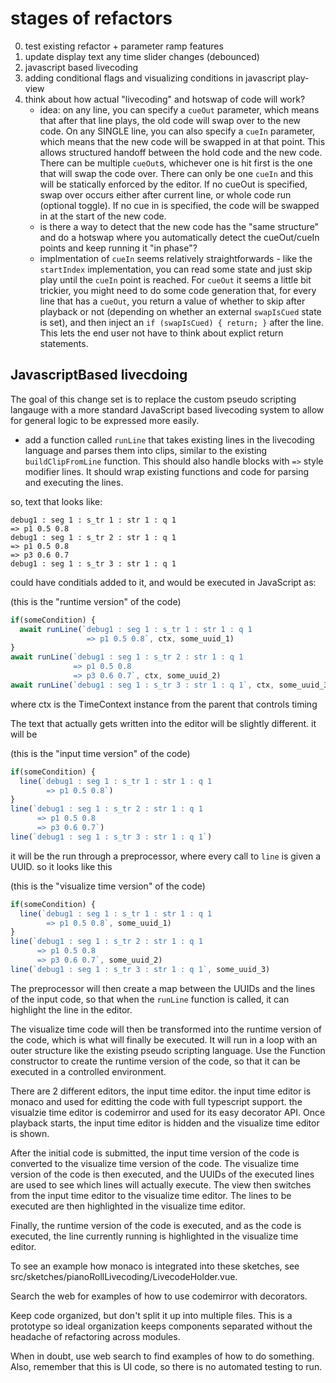 # stages of refactors
 0. test existing refactor + parameter ramp features
 1. update display text any time slider changes (debounced)
 2. javascript based livecoding
 3. adding conditional flags and visualizing conditions in javascript play-view
 4. think about how actual "livecoding" and hotswap of code will work?
    - idea: on any line, you can specify a `cueOut` parameter, which means that after that line plays, the old code will swap over to the new code. On any SINGLE line, you can also specify a `cueIn` parameter, which means that the new code will be swapped in at that point. This allows structured handoff between the hold code and the new code. There can be multiple `cueOut`s, whichever one is hit first is the one that will swap the code over. There can only be one `cueIn` and this will be statically enforced by the editor. If no cueOut is specified, swap over occurs either after current line, or whole code run (optional toggle). If no cue in is specified, the code will be swapped in at the start of the new code.
    - is there a way to detect that the new code has the "same structure" and do a hotswap where you automatically detect the cueOut/cueIn points and keep running it "in phase"?
    - implmentation of `cueIn` seems relatively straightforwards - like the `startIndex` implementation, you can read some state and just skip play until the `cueIn` point is reached. For `cueOut` it seems a little bit trickier, you might need to do some code generation that, for every line that has a `cueOut`, you return a value of whether to skip after playback or not (depending on whether an external `swapIsCued` state is set), and then inject an `if (swapIsCued) { return; }` after the line. This lets the end user not have to think about explict return statements.


## JavascriptBased livecdoing

The goal of this change set is to replace the custom pseudo scripting langauge with a more standard JavaScript based livecoding system to allow for general logic to be expressed more easily. 

- add a function called `runLine` that takes existing lines in the livecoding language and parses them into clips, similar to the existing `buildClipFromLine` function. This should also handle blocks with `=>` style modifier lines. It should wrap existing functions and code for parsing and executing the lines.

so, text that looks like:

```
debug1 : seg 1 : s_tr 1 : str 1 : q 1
=> p1 0.5 0.8
debug1 : seg 1 : s_tr 2 : str 1 : q 1
=> p1 0.5 0.8
=> p3 0.6 0.7
debug1 : seg 1 : s_tr 3 : str 1 : q 1
```

could have conditials added to it, and would be executed in JavaScript as:

(this is the "runtime version" of the code)
```javascript
if(someCondition) {
  await runLine(`debug1 : seg 1 : s_tr 1 : str 1 : q 1
                 => p1 0.5 0.8`, ctx, some_uuid_1)
}
await runLine(`debug1 : seg 1 : s_tr 2 : str 1 : q 1
              => p1 0.5 0.8
              => p3 0.6 0.7`, ctx, some_uuid_2)
await runLine(`debug1 : seg 1 : s_tr 3 : str 1 : q 1`, ctx, some_uuid_3)
```
where ctx is the TimeContext instance from the parent that controls timing

The text that actually gets written into the editor will be slightly different. it will be 

(this is the "input time version" of the code)
```javascript
if(someCondition) {
  line(`debug1 : seg 1 : s_tr 1 : str 1 : q 1
        => p1 0.5 0.8`)
}
line(`debug1 : seg 1 : s_tr 2 : str 1 : q 1
      => p1 0.5 0.8
      => p3 0.6 0.7`)
line(`debug1 : seg 1 : s_tr 3 : str 1 : q 1`)
```

it will be the run through a preprocessor, where every call to `line` is given a UUID. so it looks like this

(this is the "visualize time version" of the code)
```javascript
if(someCondition) {
  line(`debug1 : seg 1 : s_tr 1 : str 1 : q 1
        => p1 0.5 0.8`, some_uuid_1)
}
line(`debug1 : seg 1 : s_tr 2 : str 1 : q 1
      => p1 0.5 0.8
      => p3 0.6 0.7`, some_uuid_2)
line(`debug1 : seg 1 : s_tr 3 : str 1 : q 1`, some_uuid_3)
```

The preprocessor will then create a map between the UUIDs and the lines of the input code, so that when the `runLine` function is called, it can highlight the line in the editor.

The visualize time code will then be transformed into the runtime version of the code, which is what will finally be executed. It will run in a loop with an outer structure like the existing pseudo scripting language. Use the Function constructor to create the runtime version of the code, so that it can be executed in a controlled environment.

There are 2 different editors, the input time editor. the input time editor is monaco and used for editting the code with full typescript support. the visualzie time editor is codemirror and used for its easy decorator API. Once playback starts, the input time editor is hidden and the visualize time editor is shown.

After the initial code is submitted, the input time version of the code is converted to the visualize time version of the code. 
The visualize time version of the code is then executed, and the UUIDs of the executed lines are used to see which lines will actually execute. The view then switches from the input time editor to the visualize time editor. The lines to be executed are then highlighted in the visualize time editor.

Finally, the runtime version of the code is executed, and as the code is executed, the line currently running is highlighted in the visualize time editor.

To see an example how monaco is integrated into these sketches, see src/sketches/pianoRollLivecoding/LivecodeHolder.vue. 

Search the web for examples of how to use codemirror with decorators.

Keep code organized, but don't split it up into multiple files. This is a prototype so ideal organization keeps components separated without the headache of refactoring across modules.

When in doubt, use web search to find examples of how to do something. Also, remember that this is UI code, so there is no automated testing to run. 